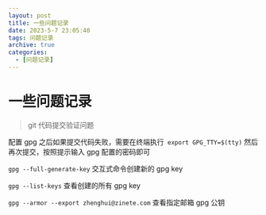 ```yaml
---
layout: post
title: 一些问题记录
date: 2023-5-7 23:05:40
tags: 问题记录
archive: true
categories:
  - [问题记录]
---
```


# 一些问题记录

> git 代码提交验证问题

配置 gpg 之后如果提交代码失败，需要在终端执行` export GPG_TTY=$(tty)`
然后再次提交，按照提示输入 gpg 配置的密码即可

`gpg --full-generate-key` 交互式命令创建新的 gpg key

`gpg --list-keys` 查看创建的所有 gpg key

`gpg --armor --export zhenghui@zinete.com` 查看指定邮箱 gpg 公钥

